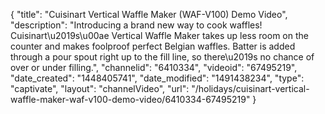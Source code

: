{
    "title": "Cuisinart Vertical Waffle Maker (WAF-V100) Demo Video",
    "description": "Introducing a brand new way to cook waffles! Cuisinart\u2019s\u00ae Vertical Waffle Maker takes up less room on the counter and makes foolproof perfect Belgian waffles. Batter is added through a pour spout right up to the fill line, so there\u2019s no chance of over or under filling.",
    "channelid": "6410334",
    "videoid": "67495219",
    "date_created": "1448405741",
    "date_modified": "1491438234",
    "type": "captivate",
    "layout": "channelVideo",
    "url": "\/holidays\/cuisinart-vertical-waffle-maker-waf-v100-demo-video\/6410334-67495219"
}